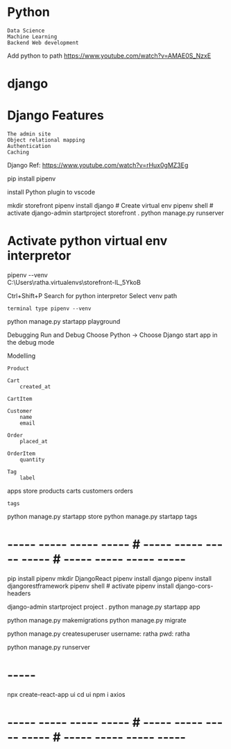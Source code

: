 # Python
    Data Science 
    Machine Learning 
    Backend Web development 

Add python to path
    https://www.youtube.com/watch?v=AMAE0S_NzxE

# django

# Django Features 
    The admin site 
    Object relational mapping 
    Authentication 
    Caching 

Django Ref:
    https://www.youtube.com/watch?v=rHux0gMZ3Eg

pip install pipenv 

install Python plugin to vscode 

mkdir storefront 
pipenv install django       # Create virtual env 
pipenv shell                # activate 
django-admin startproject storefront .
python manage.py runserver

# Activate python virtual env interpretor 
pipenv --venv   
    C:\Users\ratha\.virtualenvs\storefront-lL_5YkoB

Ctrl+Shift+P 
    Search for python interpretor
    Select venv path

    terminal type pipenv --venv

python manage.py startapp playground 


Debugging 
Run and Debug 
Choose Python -> Choose Django 
start app in the debug mode 


Modelling 

    Product 

    Cart 
        created_at 

    CartItem

    Customer 
        name 
        email 

    Order 
        placed_at 

    OrderItem 
        quantity

    Tag 
        label 


apps 
    store 
        products
        carts 
        customers
        orders 

    tags 

python manage.py startapp store 
python manage.py startapp tags 


# ----- ----- ----- ----- # ----- ----- ----- ----- # ----- ----- ----- ----- #

pip install pipenv 
mkdir DjangoReact 
pipenv install django
pipenv install djangorestframework
pipenv shell                # activate 
pipenv install django-cors-headers

django-admin startproject project .
python manage.py startapp app

python manage.py makemigrations
python manage.py migrate

python manage.py createsuperuser 
username:   ratha
pwd:        ratha

python manage.py runserver 

# -----

npx create-react-app ui
cd ui
npm i axios


# ----- ----- ----- ----- # ----- ----- ----- ----- # ----- ----- ----- ----- # 

